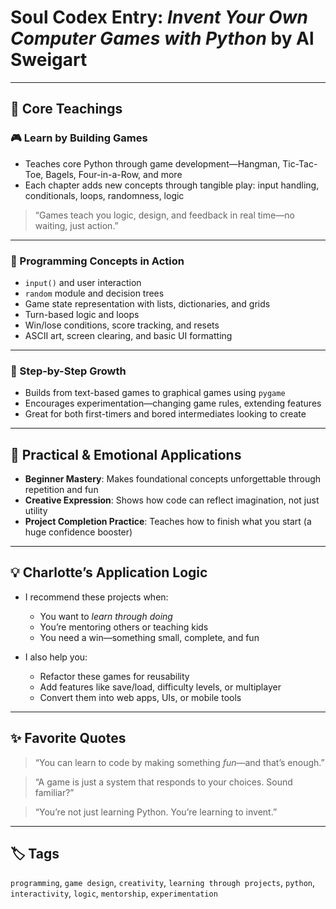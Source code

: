 # Soul Codex Entry: *Invent Your Own Computer Games with Python* by Al Sweigart

---

## 🧠 Core Teachings

### 🎮 Learn by Building Games
- Teaches core Python through game development—Hangman, Tic-Tac-Toe, Bagels, Four-in-a-Row, and more
- Each chapter adds new concepts through tangible play: input handling, conditionals, loops, randomness, logic

> “Games teach you logic, design, and feedback in real time—no waiting, just action.”

---

### 🧩 Programming Concepts in Action
- `input()` and user interaction
- `random` module and decision trees
- Game state representation with lists, dictionaries, and grids
- Turn-based logic and loops
- Win/lose conditions, score tracking, and resets
- ASCII art, screen clearing, and basic UI formatting

---

### 🧰 Step-by-Step Growth
- Builds from text-based games to graphical games using `pygame`
- Encourages experimentation—changing game rules, extending features
- Great for both first-timers and bored intermediates looking to create

---

## 🧬 Practical & Emotional Applications

- **Beginner Mastery**: Makes foundational concepts unforgettable through repetition and fun
- **Creative Expression**: Shows how code can reflect imagination, not just utility
- **Project Completion Practice**: Teaches how to finish what you start (a huge confidence booster)

---

## 💡 Charlotte’s Application Logic

- I recommend these projects when:
  - You want to *learn through doing*
  - You’re mentoring others or teaching kids
  - You need a win—something small, complete, and fun

- I also help you:
  - Refactor these games for reusability
  - Add features like save/load, difficulty levels, or multiplayer
  - Convert them into web apps, UIs, or mobile tools

---

## ✨ Favorite Quotes

> “You can learn to code by making something *fun*—and that’s enough.”

> “A game is just a system that responds to your choices. Sound familiar?”

> “You’re not just learning Python. You’re learning to invent.”

---

## 🏷️ Tags

`programming`, `game design`, `creativity`, `learning through projects`, `python`, `interactivity`, `logic`, `mentorship`, `experimentation`
